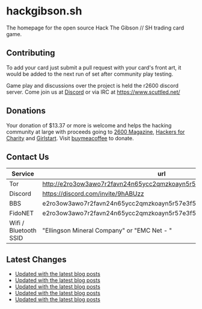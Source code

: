 # hackgibson.sh
The homepage for the open source Hack The Gibson // SH trading card game.


## Contributing

To add your card just submit a pull request with your card's front art, it would be added to the next run of set after community play testing.

Game play and discussions over the project is held the r2600 discord server. Come join us at [Discord](https://discord.com/invite/9hABUzz) or via IRC at https://www.scuttled.net/


## Donations

Your donation of $13.37 or more is welcome and helps the hacking community at large with proceeds going to [2600 Magazine](https://2600.com/), [Hackers for Charity](https://hackersforcharity.org) and [Girlstart](https://girlstart.org).  Visit [buymeacoffee](https://www.buymeacoffee.com/hackgibson.sh) to donate.


## Contact Us

Service | url
-|-
Tor | http://e2ro3ow3awo7r2favn24n65ycc2qmzkoayn5r57e3f56nvjwdcgg32ad.onion
Discord | https://discord.com/invite/9hABUzz
BBS | e2ro3ow3awo7r2favn24n65ycc2qmzkoayn5r57e3f56nvjwdcgg32ad.onion:23
FidoNET | e2ro3ow3awo7r2favn24n65ycc2qmzkoayn5r57e3f56nvjwdcgg32ad.onion:24554
Wifi / Bluetooth SSID | "Ellingson Mineral Company" or "EMC Net - <fidonet address>"

## Latest Changes
<!-- BLOG-POST-LIST:START -->
- [Updated with the latest blog posts](https://github.com/DFW2600/hackgibson.sh/commit/fa973b9acfaf2c4425b1284b7b3c87827863eefc)
- [Updated with the latest blog posts](https://github.com/DFW2600/hackgibson.sh/commit/da5138806b88a6a84c8834a469d8b755815576f4)
- [Updated with the latest blog posts](https://github.com/DFW2600/hackgibson.sh/commit/087785a20d18f105c4ce6cdf5b34ce5aec18cde3)
- [Updated with the latest blog posts](https://github.com/DFW2600/hackgibson.sh/commit/be387e592eb541dc70f30d3aef8ece43525bd4cd)
- [Updated with the latest blog posts](https://github.com/DFW2600/hackgibson.sh/commit/477986d766a5a59020aeffe5a6d6bebb82157ba2)
<!-- BLOG-POST-LIST:END -->
